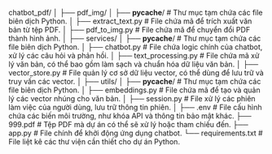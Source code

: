 
chatbot_pdf/
│
├── pdf_img/
│   ├── __pycache__/             # Thư mục tạm chứa các file biên dịch Python.
│   ├── extract_text.py          # File chứa mã để trích xuất văn bản từ tệp PDF.
│   ├── pdf_to_img.py            # File chứa mã để chuyển đổi PDF thành hình ảnh.
│
├── services/
│   ├── __pycache__/             # Thư mục tạm chứa các file biên dịch Python.
│   ├── chatbot.py                # File chứa logic chính của chatbot, xử lý các câu hỏi và phản hồi.
│   ├── text_processing.py        # File chứa mã xử lý văn bản, có thể bao gồm làm sạch và chuẩn hóa dữ liệu văn bản.
│   ├── vector_store.py           # File quản lý cơ sở dữ liệu vector, có thể dùng để lưu trữ và truy vấn các vector.
│
├── utils/
│   ├── __pycache__/             # Thư mục tạm chứa các file biên dịch Python.
│   ├── embeddings.py             # File chứa mã để tạo và quản lý các vector nhúng cho văn bản.
│   ├── session.py                # File xử lý các phiên làm việc của người dùng, lưu trữ thông tin phiên.
│
├── .env                          # File cấu hình chứa các biến môi trường, như khóa API và thông tin bảo mật khác.
├── 999.pdf                       # Tệp PDF mà dự án có thể sẽ xử lý hoặc tham chiếu đến.
├── app.py                        # File chính để khởi động ứng dụng chatbot.
└── requirements.txt              # File liệt kê các thư viện cần thiết cho dự án Python.

